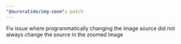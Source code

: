 ```yaml
---
"@auroratide/img-zoom": patch
---
```


Fix issue where programmatically changing the image source did not always change the source in the zoomed image

